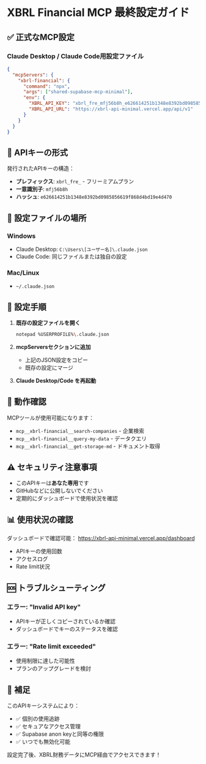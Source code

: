 # XBRL Financial MCP 最終設定ガイド

## ✅ 正式なMCP設定

### Claude Desktop / Claude Code用設定ファイル

```json
{
  "mcpServers": {
    "xbrl-financial": {
      "command": "npx",
      "args": ["shared-supabase-mcp-minimal"],
      "env": {
        "XBRL_API_KEY": "xbrl_fre_mfj56b8h_e626614251b1348e8392bd0985856619f868d4bd19e4d470",
        "XBRL_API_URL": "https://xbrl-api-minimal.vercel.app/api/v1"
      }
    }
  }
}
```

## 🔑 APIキーの形式

発行されたAPIキーの構造：
- **プレフィックス**: `xbrl_fre_` - フリーミアムプラン
- **一意識別子**: `mfj56b8h`
- **ハッシュ**: `e626614251b1348e8392bd0985856619f868d4bd19e4d470`

## 📍 設定ファイルの場所

### Windows
- Claude Desktop: `C:\Users\[ユーザー名]\.claude.json`
- Claude Code: 同じファイルまたは独自の設定

### Mac/Linux
- `~/.claude.json`

## 🚀 設定手順

1. **既存の設定ファイルを開く**
   ```bash
   notepad %USERPROFILE%\.claude.json
   ```

2. **mcpServersセクションに追加**
   - 上記のJSON設定をコピー
   - 既存の設定にマージ

3. **Claude Desktop/Code を再起動**

## 🧪 動作確認

MCPツールが使用可能になります：
- `mcp__xbrl-financial__search-companies` - 企業検索
- `mcp__xbrl-financial__query-my-data` - データクエリ
- `mcp__xbrl-financial__get-storage-md` - ドキュメント取得

## ⚠️ セキュリティ注意事項

- このAPIキーは**あなた専用**です
- GitHubなどに公開しないでください
- 定期的にダッシュボードで使用状況を確認

## 📊 使用状況の確認

ダッシュボードで確認可能：
https://xbrl-api-minimal.vercel.app/dashboard

- APIキーの使用回数
- アクセスログ
- Rate limit状況

## 🆘 トラブルシューティング

### エラー: "Invalid API key"
- APIキーが正しくコピーされているか確認
- ダッシュボードでキーのステータスを確認

### エラー: "Rate limit exceeded"
- 使用制限に達した可能性
- プランのアップグレードを検討

## 📝 補足

このAPIキーシステムにより：
- ✅ 個別の使用追跡
- ✅ セキュアなアクセス管理
- ✅ Supabase anon keyと同等の権限
- ✅ いつでも無効化可能

設定完了後、XBRL財務データにMCP経由でアクセスできます！